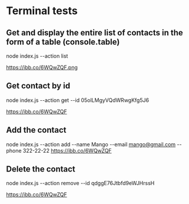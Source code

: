 # Terminal tests

## Get and display the entire list of contacts in the form of a table (console.table)

node index.js --action list

https://ibb.co/6WQwZQF.png

## Get contact by id

node index.js --action get --id 05olLMgyVQdWRwgKfg5J6

https://ibb.co/6WQwZQF

## Add the contact

node index.js --action add --name Mango --email mango@gmail.com --phone 322-22-22
https://ibb.co/6WQwZQF

## Delete the contact

node index.js --action remove --id qdggE76Jtbfd9eWJHrssH

https://ibb.co/6WQwZQF
